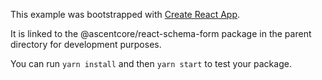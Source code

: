 This example was bootstrapped with [Create React App](https://github.com/facebook/create-react-app).

It is linked to the @ascentcore/react-schema-form package in the parent directory for development purposes.

You can run `yarn install` and then `yarn start` to test your package.
